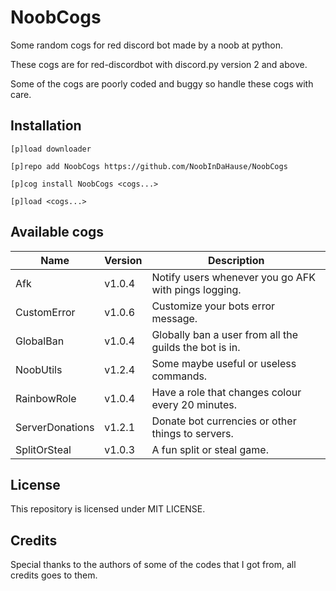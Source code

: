# NoobCogs

Some random cogs for red discord bot made by a noob at python.

These cogs are for red-discordbot with discord.py version 2 and above.

Some of the cogs are poorly coded and buggy so handle these cogs with care.

## Installation

```
[p]load downloader

[p]repo add NoobCogs https://github.com/NoobInDaHause/NoobCogs

[p]cog install NoobCogs <cogs...>

[p]load <cogs...>
```

## Available cogs

| Name            |  Version  | Description                                                      |
| --------------- | --------- | ---------------------------------------------------------------- |
| Afk             |  v1.0.4   | Notify users whenever you go AFK with pings logging.             |
| CustomError     |  v1.0.6   | Customize your bots error message.                               |
| GlobalBan       |  v1.0.4   | Globally ban a user from all the guilds the bot is in.           |
| NoobUtils       |  v1.2.4   | Some maybe useful or useless commands.                           |
| RainbowRole     |  v1.0.4   | Have a role that changes colour every 20 minutes.                |
| ServerDonations |  v1.2.1   | Donate bot currencies or other things to servers.                |
| SplitOrSteal    |  v1.0.3   | A fun split or steal game.                                       |

## License

This repository is licensed under MIT LICENSE.

## Credits

Special thanks to the authors of some of the codes that I got from, all credits goes to them.
